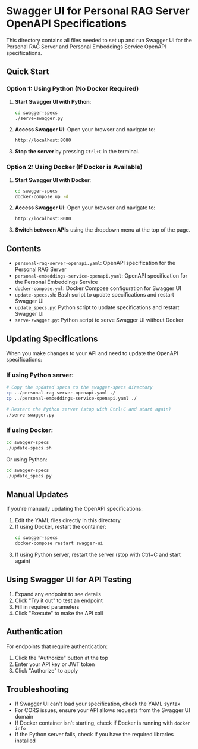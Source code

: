 # Swagger UI for Personal RAG Server OpenAPI Specifications

This directory contains all files needed to set up and run Swagger UI for the Personal RAG Server and Personal Embeddings Service OpenAPI specifications.

## Quick Start

### Option 1: Using Python (No Docker Required)

1. **Start Swagger UI with Python**:

    ```bash
    cd swagger-specs
    ./serve-swagger.py
    ```

2. **Access Swagger UI**:
   Open your browser and navigate to:

    ```
    http://localhost:8080
    ```

3. **Stop the server** by pressing `Ctrl+C` in the terminal.

### Option 2: Using Docker (If Docker is Available)

1. **Start Swagger UI with Docker**:

    ```bash
    cd swagger-specs
    docker-compose up -d
    ```

2. **Access Swagger UI**:
   Open your browser and navigate to:

    ```
    http://localhost:8080
    ```

3. **Switch between APIs** using the dropdown menu at the top of the page.

## Contents

-   `personal-rag-server-openapi.yaml`: OpenAPI specification for the Personal RAG Server
-   `personal-embeddings-service-openapi.yaml`: OpenAPI specification for the Personal Embeddings Service
-   `docker-compose.yml`: Docker Compose configuration for Swagger UI
-   `update-specs.sh`: Bash script to update specifications and restart Swagger UI
-   `update_specs.py`: Python script to update specifications and restart Swagger UI
-   `serve-swagger.py`: Python script to serve Swagger UI without Docker

## Updating Specifications

When you make changes to your API and need to update the OpenAPI specifications:

### If using Python server:

```bash
# Copy the updated specs to the swagger-specs directory
cp ../personal-rag-server-openapi.yaml ./
cp ../personal-embeddings-service-openapi.yaml ./

# Restart the Python server (stop with Ctrl+C and start again)
./serve-swagger.py
```

### If using Docker:

```bash
cd swagger-specs
./update-specs.sh
```

Or using Python:

```bash
cd swagger-specs
./update_specs.py
```

## Manual Updates

If you're manually updating the OpenAPI specifications:

1. Edit the YAML files directly in this directory
2. If using Docker, restart the container:
    ```bash
    cd swagger-specs
    docker-compose restart swagger-ui
    ```
3. If using Python server, restart the server (stop with Ctrl+C and start again)

## Using Swagger UI for API Testing

1. Expand any endpoint to see details
2. Click "Try it out" to test an endpoint
3. Fill in required parameters
4. Click "Execute" to make the API call

## Authentication

For endpoints that require authentication:

1. Click the "Authorize" button at the top
2. Enter your API key or JWT token
3. Click "Authorize" to apply

## Troubleshooting

-   If Swagger UI can't load your specification, check the YAML syntax
-   For CORS issues, ensure your API allows requests from the Swagger UI domain
-   If Docker container isn't starting, check if Docker is running with `docker info`
-   If the Python server fails, check if you have the required libraries installed
